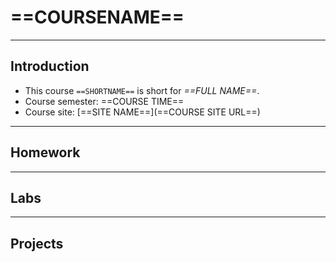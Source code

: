 # ==COURSENAME==

---

## Introduction

* This course `==SHORTNAME==` is short for *==FULL NAME==*.
* Course semester: ==COURSE TIME==
* Course site: [==SITE NAME==](==COURSE SITE URL==)

---

## Homework

---

## Labs

---

## Projects
